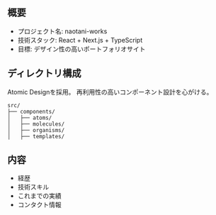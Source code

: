 ## 概要
- プロジェクト名: naotani-works
- 技術スタック: React + Next.js + TypeScript 
- 目標: デザイン性の高いポートフォリオサイト

## ディレクトリ構成
Atomic Designを採用。
再利用性の高いコンポーネント設計を心がける。

```
src/
├── components/
│   ├── atoms/
│   ├── molecules/
│   ├── organisms/
│   ├── templates/
```

## 内容
- 経歴
- 技術スキル
- これまでの実績
- コンタクト情報